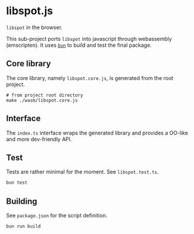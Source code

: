 # libspot.js

`libspot` in the browser.

This sub-project ports `libspot` into javascript through webassembly (emscripten).
It uses [`bun`](https://bun.sh/) to build and test the final package.

## Core library

The core library, namely `libspot.core.js`, is generated from the root project.

```
# from project root directory
make ./wasm/libspot.core.js
```

## Interface

The `index.ts` interface wraps the generated library and provides a OO-like and more dev-friendly API.

## Test

Tests are rather minimal for the moment. See `libspot.test.ts`.

```bash
bun test
```

## Building

See `package.json` for the script definition.

```bash
bun run build
```
